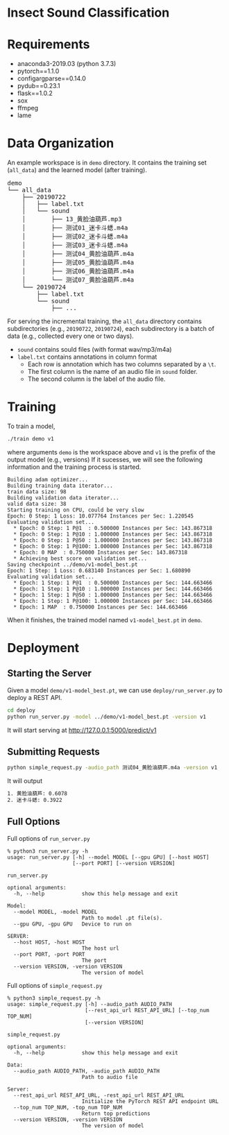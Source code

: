 # Insect Sound Classification 

# Requirements

+ anaconda3-2019.03 (python 3.7.3)
+ pytorch==1.1.0
+ configargparse==0.14.0
+ pydub==0.23.1
+ flask==1.0.2
+ sox
+ ffmpeg
+ lame

# Data Organization
An example workspace is in `demo` directory. It contains the training set (`all_data`)
and the learned model (after training). 

<pre>
demo
└── all_data
    ├── 20190722
    │   ├── label.txt
    │   └── sound
    │       ├── 13_黄脸油葫芦.mp3
    │       ├── 测试01_迷卡斗蟋.m4a
    │       ├── 测试02_迷卡斗蟋.m4a
    │       ├── 测试03_迷卡斗蟋.m4a
    │       ├── 测试04_黄脸油葫芦.m4a
    │       ├── 测试05_黄脸油葫芦.m4a
    │       ├── 测试06_黄脸油葫芦.m4a
    │       └── 测试07_黄脸油葫芦.m4a
    └── 20190724
        ├── label.txt
        └── sound
            ├── ...
</pre>

For serving the incremental training, the `all_data` directory contains subdirectories (e.g., `20190722`, `20190724`),
each subdirectory is a batch of data (e.g., collected every one or two days).
- `sound` contains sould files (with format wav/mp3/m4a)
- `label.txt` contains annotations in column format 
  + Each row is annotation which has two columns separated by a `\t`.
  + The first column is the name of an audio file in `sound` folder.
  + The second column is the label of the audio file.


# Training 
To train a model, 
```bash
./train demo v1
```
where arguments `demo` is the workspace above and `v1` is the prefix of the output model (e.g., versions)
If it sucesses, we will see the following information and the training process is started.
```
Building adam optimizer...
Building training data iterator...
train data size: 98
Building validation data iterator...
valid data size: 38
Starting training on CPU, could be very slow
Epoch: 0 Step: 1 Loss: 10.077764 Instances per Sec: 1.220545
Evaluating validation set...
  * Epoch: 0 Step: 1 P@1  : 0.500000 Instances per Sec: 143.867318
  * Epoch: 0 Step: 1 P@10 : 1.000000 Instances per Sec: 143.867318
  * Epoch: 0 Step: 1 P@50 : 1.000000 Instances per Sec: 143.867318
  * Epoch: 0 Step: 1 P@100: 1.000000 Instances per Sec: 143.867318
  * Epoch: 0 MAP  : 0.750000 Instances per Sec: 143.867318
  * Achieving best score on validation set...
Saving checkpoint ../demo/v1-model_best.pt
Epoch: 1 Step: 1 Loss: 0.683140 Instances per Sec: 1.680890
Evaluating validation set...
  * Epoch: 1 Step: 1 P@1  : 0.500000 Instances per Sec: 144.663466
  * Epoch: 1 Step: 1 P@10 : 1.000000 Instances per Sec: 144.663466
  * Epoch: 1 Step: 1 P@50 : 1.000000 Instances per Sec: 144.663466
  * Epoch: 1 Step: 1 P@100: 1.000000 Instances per Sec: 144.663466
  * Epoch: 1 MAP  : 0.750000 Instances per Sec: 144.663466
```
When it finishes, the trained model named `v1-model_best.pt` in `demo`.

# Deployment

## Starting the Server
Given a model `demo/v1-model_best.pt`, we can use `deploy/run_server.py` to deploy a REST API.
```bash
cd deploy
python run_server.py -model ../demo/v1-model_best.pt -version v1
```

It will start serving at http://127.0.0.1:5000/predict/v1

## Submitting Requests 

```bash
python simple_request.py -audio_path 测试04_黄脸油葫芦.m4a -version v1
```

It will output
```bash
1. 黄脸油葫芦: 0.6078
2. 迷卡斗蟋: 0.3922
```

## Full Options 
Full options of  `run_server.py`  
```
% python3 run_server.py -h
usage: run_server.py [-h] --model MODEL [--gpu GPU] [--host HOST]
                     [--port PORT] [--version VERSION]

run_server.py

optional arguments:
  -h, --help            show this help message and exit

Model:
  --model MODEL, -model MODEL
                        Path to model .pt file(s).
  --gpu GPU, -gpu GPU   Device to run on

SERVER:
  --host HOST, -host HOST
                        The host url
  --port PORT, -port PORT
                        The port
  --version VERSION, -version VERSION
                        The version of model
```

Full options of `simple_request.py`
```
% python3 simple_request.py -h
usage: simple_request.py [-h] --audio_path AUDIO_PATH
                         [--rest_api_url REST_API_URL] [--top_num TOP_NUM]
                         [--version VERSION]

simple_request.py

optional arguments:
  -h, --help            show this help message and exit

Data:
  --audio_path AUDIO_PATH, -audio_path AUDIO_PATH
                        Path to audio file

Server:
  --rest_api_url REST_API_URL, -rest_api_url REST_API_URL
                        Initialize the PyTorch REST API endpoint URL
  --top_num TOP_NUM, -top_num TOP_NUM
                        Return top predictions
  --version VERSION, -version VERSION
                        The version of model
```
